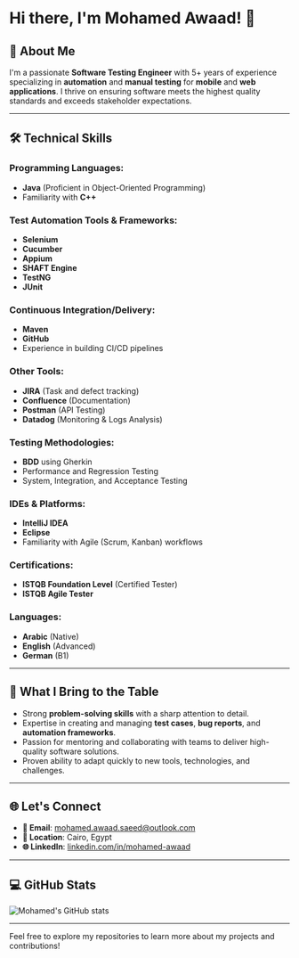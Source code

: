# Hi there, I'm Mohamed Awaad! 👋

## 🚀 About Me
I'm a passionate **Software Testing Engineer** with 5+ years of experience specializing in **automation** and **manual testing** for **mobile** and **web applications**. I thrive on ensuring software meets the highest quality standards and exceeds stakeholder expectations.

---

## 🛠️ Technical Skills

### Programming Languages:
- **Java** (Proficient in Object-Oriented Programming)
- Familiarity with **C++**

### Test Automation Tools & Frameworks:
- **Selenium**
- **Cucumber**
- **Appium**
- **SHAFT Engine**
- **TestNG**
- **JUnit**

### Continuous Integration/Delivery:
- **Maven**
- **GitHub**
- Experience in building CI/CD pipelines

### Other Tools:
- **JIRA** (Task and defect tracking)
- **Confluence** (Documentation)
- **Postman** (API Testing)
- **Datadog** (Monitoring & Logs Analysis)

### Testing Methodologies:
- **BDD** using Gherkin
- Performance and Regression Testing
- System, Integration, and Acceptance Testing

### IDEs & Platforms:
- **IntelliJ IDEA**
- **Eclipse**
- Familiarity with Agile (Scrum, Kanban) workflows

### Certifications:
- **ISTQB Foundation Level** (Certified Tester)
- **ISTQB Agile Tester**

### Languages:
- **Arabic** (Native)
- **English** (Advanced)
- **German** (B1)

---

## 🌟 What I Bring to the Table
- Strong **problem-solving skills** with a sharp attention to detail.
- Expertise in creating and managing **test cases**, **bug reports**, and **automation frameworks**.
- Passion for mentoring and collaborating with teams to deliver high-quality software solutions.
- Proven ability to adapt quickly to new tools, technologies, and challenges.

---

## 🌐 Let's Connect
- **📧 Email**: [mohamed.awaad.saeed@outlook.com](mailto:mohamed.awaad.saeed@outlook.com)
- **📍 Location**: Cairo, Egypt
- **🌐 LinkedIn**: [linkedin.com/in/mohamed-awaad](#)

---

## 💻 GitHub Stats
![Mohamed's GitHub stats](https://github-readme-stats.vercel.app/api?username=mohamed-awaad&show_icons=true&theme=radical)

---

Feel free to explore my repositories to learn more about my projects and contributions!
